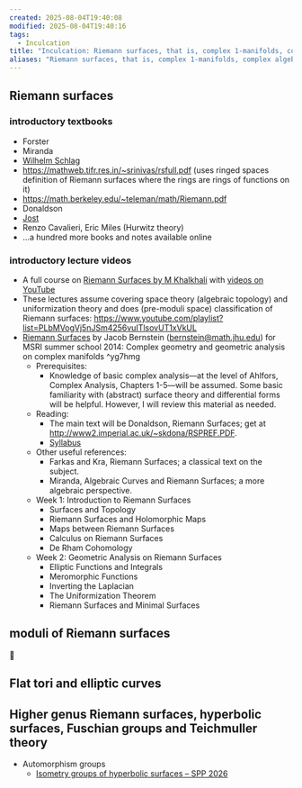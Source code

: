 ```yaml
---
created: 2025-08-04T19:40:08
modified: 2025-08-04T19:40:16
tags:
  - Inculcation
title: "Inculcation: Riemann surfaces, that is, complex 1-manifolds, complex algebraic curves, round/flat/hyperbolic surfaces and so on"
aliases: "Riemann surfaces, that is, complex 1-manifolds, complex algebraic curves, round/flat/hyperbolic surfaces and so on"
---
```


## Riemann surfaces


### introductory textbooks

- Forster
- Miranda
- [Wilhelm Schlag](https://gauss.math.yale.edu/~ws442/complex.pdf)
- https://mathweb.tifr.res.in/~srinivas/rsfull.pdf (uses ringed spaces definition of Riemann surfaces where the rings are rings of functions on it)
- https://math.berkeley.edu/~teleman/math/Riemann.pdf
- Donaldson
- [Jost](https://webhomes.maths.ed.ac.uk/~v1ranick/papers/jost.pdf)
- Renzo Cavalieri, Eric Miles (Hurwitz theory)
- ...a hundred more books and notes available online


### introductory lecture videos

- A full course on [Riemann Surfaces by M Khalkhali](https://www.math.uwo.ca/faculty/khalkhali/riemannsurfaces.html) with [videos on YouTube](https://www.youtube.com/playlist?list=PLFLLJhtIPhRaiJp0jJM648EC6A7swNDKL)
- These lectures assume covering space theory (algebraic topology) and uniformization theory and does (pre-moduli space) classification of Riemann surfaces: https://www.youtube.com/playlist?list=PLbMVogVj5nJSm4256vuITlsovUT1xVkUL
- [Riemann Surfaces](https://www.bilibili.com/video/BV1fW41197nr/?spm_id_from=333.337.search-card.all.click) by Jacob Bernstein (bernstein@math.jhu.edu) for MSRI summer school 2014: Complex geometry and geometric analysis on complex manifolds ^yg7hmg
	- Prerequisites: 
		- Knowledge of basic complex analysis—at the level of Ahlfors, Complex Analysis, Chapters 1-5—will be assumed. Some basic familiarity with (abstract) surface theory and differential forms will be helpful. However, I will review this material as needed.
	- Reading: 
		- The main text will be Donaldson, Riemann Surfaces; get at http://www2.imperial.ac.uk/~skdona/RSPREF.PDF.
		- [Syllabus](https://www.slmath.org/ckeditor_assets/attachments/106/bernstein_hein_naber_syllabus.pdf)
	- Other useful references:
		- Farkas and Kra, Riemann Surfaces; a classical text on the subject.
		- Miranda, Algebraic Curves and Riemann Surfaces; a more algebraic perspective.
	- Week 1: Introduction to Riemann Surfaces
		- Surfaces and Topology
		- Riemann Surfaces and Holomorphic Maps
		- Maps between Riemann Surfaces
		- Calculus on Riemann Surfaces
		- De Rham Cohomology
	- Week 2: Geometric Analysis on Riemann Surfaces
		- Elliptic Functions and Integrals
		- Meromorphic Functions
		- Inverting the Laplacian
		- The Uniformization Theorem
		- Riemann Surfaces and Minimal Surfaces 

## moduli of Riemann surfaces


🤔


## Flat tori and elliptic curves

## Higher genus Riemann surfaces, hyperbolic surfaces, Fuschian groups and Teichmuller theory


- Automorphism groups
	- [Isometry groups of hyperbolic surfaces – SPP 2026](https://blog.spp2026.de/isometry-groups-of-hyperbolic-surfaces/)